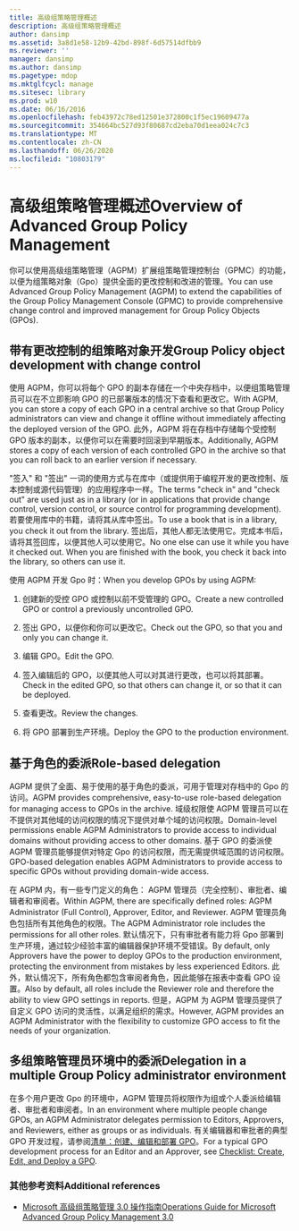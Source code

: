 ```yaml
---
title: 高级组策略管理概述
description: 高级组策略管理概述
author: dansimp
ms.assetid: 3a8d1e58-12b9-42bd-898f-6d57514dfbb9
ms.reviewer: ''
manager: dansimp
ms.author: dansimp
ms.pagetype: mdop
ms.mktglfcycl: manage
ms.sitesec: library
ms.prod: w10
ms.date: 06/16/2016
ms.openlocfilehash: feb43972c78ed12501e372800c1f5ec19609477a
ms.sourcegitcommit: 354664bc527d93f80687cd2eba70d1eea024c7c3
ms.translationtype: MT
ms.contentlocale: zh-CN
ms.lasthandoff: 06/26/2020
ms.locfileid: "10803179"
---
```

# <span data-ttu-id="34702-103">高级组策略管理概述</span><span class="sxs-lookup"><span data-stu-id="34702-103">Overview of Advanced Group Policy Management</span></span>


<span data-ttu-id="34702-104">你可以使用高级组策略管理（AGPM）扩展组策略管理控制台（GPMC）的功能，以便为组策略对象（Gpo）提供全面的更改控制和改进的管理。</span><span class="sxs-lookup"><span data-stu-id="34702-104">You can use Advanced Group Policy Management (AGPM) to extend the capabilities of the Group Policy Management Console (GPMC) to provide comprehensive change control and improved management for Group Policy Objects (GPOs).</span></span>

## <span data-ttu-id="34702-105">带有更改控制的组策略对象开发</span><span class="sxs-lookup"><span data-stu-id="34702-105">Group Policy object development with change control</span></span>


<span data-ttu-id="34702-106">使用 AGPM，你可以将每个 GPO 的副本存储在一个中央存档中，以便组策略管理员可以在不立即影响 GPO 的已部署版本的情况下查看和更改它。</span><span class="sxs-lookup"><span data-stu-id="34702-106">With AGPM, you can store a copy of each GPO in a central archive so that Group Policy administrators can view and change it offline without immediately affecting the deployed version of the GPO.</span></span> <span data-ttu-id="34702-107">此外，AGPM 将在存档中存储每个受控制 GPO 版本的副本，以便你可以在需要时回滚到早期版本。</span><span class="sxs-lookup"><span data-stu-id="34702-107">Additionally, AGPM stores a copy of each version of each controlled GPO in the archive so that you can roll back to an earlier version if necessary.</span></span>

<span data-ttu-id="34702-108">"签入" 和 "签出" 一词的使用方式与在库中（或提供用于编程开发的更改控制、版本控制或源代码管理）的应用程序中一样。</span><span class="sxs-lookup"><span data-stu-id="34702-108">The terms "check in" and "check out" are used just as in a library (or in applications that provide change control, version control, or source control for programming development).</span></span> <span data-ttu-id="34702-109">若要使用库中的书籍，请将其从库中签出。</span><span class="sxs-lookup"><span data-stu-id="34702-109">To use a book that is in a library, you check it out from the library.</span></span> <span data-ttu-id="34702-110">签出后，其他人都无法使用它。完成本书后，请将其签回库，以便其他人可以使用它。</span><span class="sxs-lookup"><span data-stu-id="34702-110">No one else can use it while you have it checked out. When you are finished with the book, you check it back into the library, so others can use it.</span></span>

<span data-ttu-id="34702-111">使用 AGPM 开发 Gpo 时：</span><span class="sxs-lookup"><span data-stu-id="34702-111">When you develop GPOs by using AGPM:</span></span>

1.  <span data-ttu-id="34702-112">创建新的受控 GPO 或控制以前不受管理的 GPO。</span><span class="sxs-lookup"><span data-stu-id="34702-112">Create a new controlled GPO or control a previously uncontrolled GPO.</span></span>

2.  <span data-ttu-id="34702-113">签出 GPO，以便你和你可以更改它。</span><span class="sxs-lookup"><span data-stu-id="34702-113">Check out the GPO, so that you and only you can change it.</span></span>

3.  <span data-ttu-id="34702-114">编辑 GPO。</span><span class="sxs-lookup"><span data-stu-id="34702-114">Edit the GPO.</span></span>

4.  <span data-ttu-id="34702-115">签入编辑后的 GPO，以便其他人可以对其进行更改，也可以将其部署。</span><span class="sxs-lookup"><span data-stu-id="34702-115">Check in the edited GPO, so that others can change it, or so that it can be deployed.</span></span>

5.  <span data-ttu-id="34702-116">查看更改。</span><span class="sxs-lookup"><span data-stu-id="34702-116">Review the changes.</span></span>

6.  <span data-ttu-id="34702-117">将 GPO 部署到生产环境。</span><span class="sxs-lookup"><span data-stu-id="34702-117">Deploy the GPO to the production environment.</span></span>

## <span data-ttu-id="34702-118">基于角色的委派</span><span class="sxs-lookup"><span data-stu-id="34702-118">Role-based delegation</span></span>


<span data-ttu-id="34702-119">AGPM 提供了全面、易于使用的基于角色的委派，可用于管理对存档中的 Gpo 的访问。</span><span class="sxs-lookup"><span data-stu-id="34702-119">AGPM provides comprehensive, easy-to-use role-based delegation for managing access to GPOs in the archive.</span></span> <span data-ttu-id="34702-120">域级权限使 AGPM 管理员可以在不提供对其他域的访问权限的情况下提供对单个域的访问权限。</span><span class="sxs-lookup"><span data-stu-id="34702-120">Domain-level permissions enable AGPM Administrators to provide access to individual domains without providing access to other domains.</span></span> <span data-ttu-id="34702-121">基于 GPO 的委派使 AGPM 管理员能够提供对特定 Gpo 的访问权限，而无需提供域范围的访问权限。</span><span class="sxs-lookup"><span data-stu-id="34702-121">GPO-based delegation enables AGPM Administrators to provide access to specific GPOs without providing domain-wide access.</span></span>

<span data-ttu-id="34702-122">在 AGPM 内，有一些专门定义的角色： AGPM 管理员（完全控制）、审批者、编辑者和审阅者。</span><span class="sxs-lookup"><span data-stu-id="34702-122">Within AGPM, there are specifically defined roles: AGPM Administrator (Full Control), Approver, Editor, and Reviewer.</span></span> <span data-ttu-id="34702-123">AGPM 管理员角色包括所有其他角色的权限。</span><span class="sxs-lookup"><span data-stu-id="34702-123">The AGPM Administrator role includes the permissions for all other roles.</span></span> <span data-ttu-id="34702-124">默认情况下，只有审批者有能力将 Gpo 部署到生产环境，通过较少经验丰富的编辑器保护环境不受错误。</span><span class="sxs-lookup"><span data-stu-id="34702-124">By default, only Approvers have the power to deploy GPOs to the production environment, protecting the environment from mistakes by less experienced Editors.</span></span> <span data-ttu-id="34702-125">此外，默认情况下，所有角色都包含审阅者角色，因此能够在报表中查看 GPO 设置。</span><span class="sxs-lookup"><span data-stu-id="34702-125">Also by default, all roles include the Reviewer role and therefore the ability to view GPO settings in reports.</span></span> <span data-ttu-id="34702-126">但是，AGPM 为 AGPM 管理员提供了自定义 GPO 访问的灵活性，以满足组织的需求。</span><span class="sxs-lookup"><span data-stu-id="34702-126">However, AGPM provides an AGPM Administrator with the flexibility to customize GPO access to fit the needs of your organization.</span></span>

## <span data-ttu-id="34702-127">多组策略管理员环境中的委派</span><span class="sxs-lookup"><span data-stu-id="34702-127">Delegation in a multiple Group Policy administrator environment</span></span>


<span data-ttu-id="34702-128">在多个用户更改 Gpo 的环境中，AGPM 管理员将权限作为组或个人委派给编辑者、审批者和审阅者。</span><span class="sxs-lookup"><span data-stu-id="34702-128">In an environment where multiple people change GPOs, an AGPM Administrator delegates permission to Editors, Approvers, and Reviewers, either as groups or as individuals.</span></span> <span data-ttu-id="34702-129">有关编辑器和审批者的典型 GPO 开发过程，请参阅[清单：创建、编辑和部署 GPO](checklist-create-edit-and-deploy-a-gpo-agpm30ops.md)。</span><span class="sxs-lookup"><span data-stu-id="34702-129">For a typical GPO development process for an Editor and an Approver, see [Checklist: Create, Edit, and Deploy a GPO](checklist-create-edit-and-deploy-a-gpo-agpm30ops.md).</span></span>

### <span data-ttu-id="34702-130">其他参考资料</span><span class="sxs-lookup"><span data-stu-id="34702-130">Additional references</span></span>

-   [<span data-ttu-id="34702-131">Microsoft 高级组策略管理 3.0 操作指南</span><span class="sxs-lookup"><span data-stu-id="34702-131">Operations Guide for Microsoft Advanced Group Policy Management 3.0</span></span>](operations-guide-for-microsoft-advanced-group-policy-management-30-agpm30ops.md)

 

 





